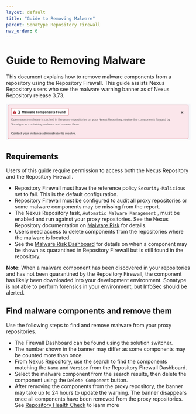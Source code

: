 ```yaml
---
layout: default
title: "Guide to Removing Malware"
parent: Sonatype Repository Firewall
nav_order: 6
---
```


# Guide to Removing Malware

This document explains how to remove malware components from a repository using the Repository Firewall. This guide assists Nexus Repository users who see the malware warning banner as of Nexus Repository release 3.73.

![Screenshot_2025-01-08_at_7_50_36_AM.png](/assets/images/uuid-1df510a1-622b-6def-f9ab-ac936a0f868a.png)

## Requirements

Users of this guide require permission to access both the Nexus Repository and the Repository Firewall.

- Repository Firewall must have the reference policy `Security-Malicious` set to fail. This is the default configuration.
- Repository Firewall must be configured to audit all proxy repositories or some malware components may be missing from the report.
- The Nexus Repository task, `Automatic Malware Management` , must be enabled and run against your proxy repositories. See the Nexus Repository documentation on [Malware Risk](#UUID-00c204e4-8359-f77e-91bb-fedc185af32a) for details.
- Users need access to delete components from the repositories where the malware is located.
- See the [Malware Risk Dashboard](#UUID-00c204e4-8359-f77e-91bb-fedc185af32a_UUID-c761882e-f7a4-27a5-d775-522714ea8db3) for details on when a component may be shown as quarantined in Repository Firewall but is still found in the repository.

**Note:** When a malware component has been discovered in your repositories and has not been quarantined by the Repository Firewall, the component has likely been downloaded into your development environment. Sonatype is not able to perform forensics in your environment, but InfoSec should be alerted.

## Find malware components and remove them

Use the following steps to find and remove malware from your proxy repositories.

- The Firewall Dashboard can be found using the solution switcher.
- The number shown in the banner may differ as some components may be counted more than once.
- From Nexus Repository, use the search to find the components matching the `Name` and `Version` from the Repository FIrewall Dashboard.
- Select the malware component from the search results, then delete the component using the `Delete Component` button.
- After removing the components from the proxy repository, the banner may take up to 24 hours to update the warning. The banner disappears once all components have been removed from the proxy repositories. See [Repository Health Check](#UUID-a61397d0-1e09-e93f-1f68-4dfe0b2ee4cd) to learn more
